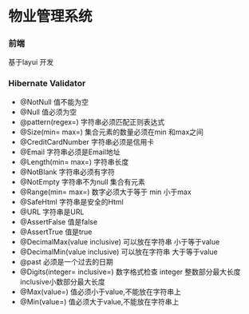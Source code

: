 # 物业管理系统

### 前端
 基于layui 开发
 
 ### Hibernate Validator 
 - @NotNull 值不能为空
 - @Null 值必须为空
 - @pattern(regex=) 字符串必须匹配正则表达式
 - @Size(min= max=) 集合元素的数量必须在min 和max之间
 - @CreditCardNumber 字符串必须是信用卡
 - @Email 字符串必须是Email地址
 - @Length(min= max=) 字符串长度
 - @NotBlank  字符串必须有字符
 - @NotEmpty 字符串不为null 集合有元素
 - @Range(min= max=) 数字必须大于等于 min 小于max
 - @SafeHtml 字符串是安全的Html
 - @URL 字符串是URL
 - @AssertFalse 值是false
 - @AssertTrue  值是true
 - @DecimalMax(value inclusive) 可以放在字符串 小于等于value 
 - @DecimalMin(value inclusive) 可以放在字符串 大于等于value 
 - @past 必须是一个过去的日期
 - @Digits(integer= inclusive=) 数字格式检查 integer 整数部分最大长度 inclusive小数部分最大长度
 - @Max(value=) 值必须小于value,不能放在字符串上
 - @Min(value=) 值必须大于value,不能放在字符串上  

